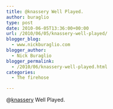 ```yaml
---
title: @knassery Well Played.
author: buraglio
type: post
date: 2010-06-05T13:36:00+00:00
url: /2010/06/05/knassery-well-played/
blogger_blog:
  - www.nickburaglio.com
blogger_author:
  - Nick Buraglio
blogger_permalink:
  - /2010/06/knassery-well-played.html
categories:
  - The firehose

---
```

@[knassery][1] Well Played.

 [1]: http://twitter.com/knassery